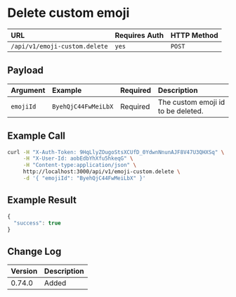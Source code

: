 # Delete custom emoji

| URL | Requires Auth | HTTP Method |
| :--- | :--- | :--- |
| `/api/v1/emoji-custom.delete` | `yes` | `POST` |

## Payload

| Argument | Example | Required | Description |
| :--- | :--- | :--- | :--- |
| `emojiId` | `ByehQjC44FwMeiLbX` | Required | The custom emoji id to be deleted. |

## Example Call

```bash
curl -H "X-Auth-Token: 9HqLlyZOugoStsXCUfD_0YdwnNnunAJF8V47U3QHXSq" \
     -H "X-User-Id: aobEdbYhXfu5hkeqG" \
     -H "Content-type:application/json" \
     http://localhost:3000/api/v1/emoji-custom.delete \
     -d '{ "emojiId": "ByehQjC44FwMeiLbX" }'
```

## Example Result

```javascript
{
  "success": true
}
```

## Change Log

| Version | Description |
| :--- | :--- |
| 0.74.0 | Added |

